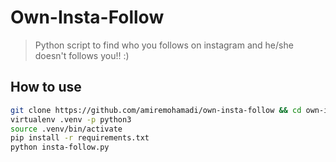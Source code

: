 # Own-Insta-Follow

> Python script to find who you follows on instagram and he/she doesn't follows you!! :)

## How to use

  ```bash
  git clone https://github.com/amiremohamadi/own-insta-follow && cd own-insta-follow
  virtualenv .venv -p python3
  source .venv/bin/activate
  pip install -r requirements.txt
  python insta-follow.py
  ```
